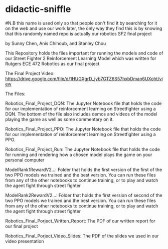 # didactic-sniffle
#N.B this name is used only so that people don't find it by searching for it on the web and use our work later, the only way they find this is by knowing that this randomly named repo is actually our robotics SF2 final project

by Sunny Chen, Anis Chihoub, and Stanley Chou

This Repository holds the files important for running the models and code of our Street Fighter 2 Reinforcement Learning Model which was written for 
Rutgers ECE 472 Robotics as our final project

The Final Project Video: https://drive.google.com/file/d/1HUGXgrD_jyb7GTZ6S57hxbDman6UXoht/view

The Files:

Robotics_Final_Project_DQN: The Jupyter Notebook file that holds the code for our implementation of reinforcement learning on Streetfighter
using a DQN. The bottom of the file also includes demos and videos of the model playing the game as well as some commentary on it.

Robotics_Final_Project_PPO: The Jupyter Notebook file that holds the code for our implementation of reinforcement learning on Streetfighter
using a PPO.

Robotics_Final_Project_Run: The Jupyter Notebook file that holds the code for running and rendering how a chosen model plays the game on your personal computer

ModelRank1RewardV2...: Folder that holds the first version of the first of the two PPO models we trained and the best version. You can run these files
from any of the other notebooks to continue training, or to play and watch the agent fight through street fighter

ModelRank2RewardV2...: Folder that holds the first version of second of the two PPO models we trained and the best version. You can run these files
from any of the other notebooks to continue training, or to play and watch the agent fight through street fighter

Robotics_Final_Porject_Written_Report: The PDF of our written report for our final project

Robotics_Final_Porject_Video_Slides: The PDF of the slides we used in our video presentation
